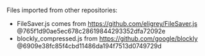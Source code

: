 
Files imported from other repositories:
* FileSaver.js comes from https://github.com/eligrey/FileSaver.js @765f1d90ae5ec678c28619844293352dfa72092e
* blockly\_compressed.js from https://github.com/google/blockly @6909e38fc85f4cbd11486da194f7513d0749729d

